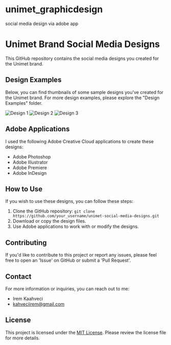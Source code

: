 # unimet_graphicdesign
social media design via adobe app
# Unimet Brand Social Media Designs

This GitHub repository contains the social media designs you created for the Unimet brand.

## Design Examples

Below, you can find thumbnails of some sample designs you've created for the Unimet brand. For more design examples, please explore the "Design Examples" folder.

![Design 1]([link_to_image_1.png](https://github.com/kahvecirem/unimet_graphicdesign/blob/main/SOFA.png))
![Design 2]([link_to_image_2.png](https://github.com/kahvecirem/unimet_graphicdesign/blob/main/unimet.mp4))
![Design 3]([link_to_image_3.png](https://github.com/kahvecirem/unimet_graphicdesign/blob/main/unitek.mp4))

## Adobe Applications

I used the following Adobe Creative Cloud applications to create these designs:

- Adobe Photoshop
- Adobe Illustrator
- Adobe Premiere
- Adobe InDesign

## How to Use

If you wish to use these designs, you can follow these steps:

1. Clone the GitHub repository: `git clone https://github.com/your_username/unimet-social-media-designs.git`
2. Download or copy the design files.
3. Use Adobe applications to work with or modify the designs.

## Contributing

If you'd like to contribute to this project or report any issues, please feel free to open an 'Issue' on GitHub or submit a 'Pull Request'.

## Contact

For more information or inquiries, you can reach out to me:

- Irem Kaahveci
- kahveciirem@gmail.com


## License

This project is licensed under the [MIT License](LICENSE). Please review the license file for more details.

